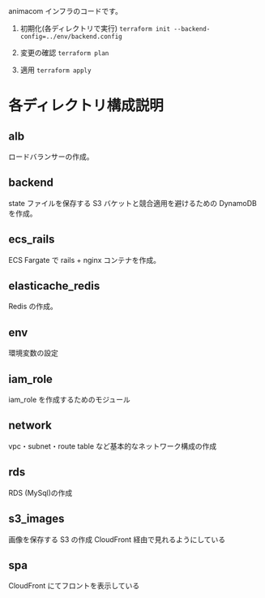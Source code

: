 animacom インフラのコードです。

1. 初期化(各ディレクトリで実行)
   `terraform init --backend-config=../env/backend.config`

2. 変更の確認
   `terraform plan`

3. 適用
   `terraform apply`

# 各ディレクトリ構成説明

## alb

ロードバランサーの作成。

## backend

state ファイルを保存する S3 バケットと競合適用を避けるための DynamoDB を作成。

## ecs_rails

ECS Fargate で rails + nginx コンテナを作成。

## elasticache_redis

Redis の作成。

## env

環境変数の設定

## iam_role

iam_role を作成するためのモジュール

## network

vpc・subnet・route table など基本的なネットワーク構成の作成

## rds

RDS (MySql)の作成

## s3_images

画像を保存する S3 の作成
CloudFront 経由で見れるようにしている

## spa

CloudFront にてフロントを表示している

